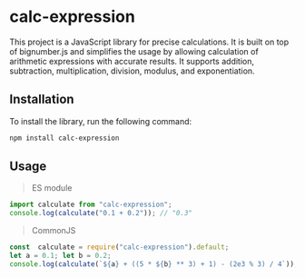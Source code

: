 # calc-expression

This project is a JavaScript library for precise calculations. It is built on top of bignumber.js and simplifies the usage by allowing calculation of arithmetic expressions with accurate results. It supports addition, subtraction, multiplication, division, modulus, and exponentiation.

## Installation

To install the library, run the following command:

```bash
npm install calc-expression
```

## Usage

> ES module

```javascript
import calculate from "calc-expression";
console.log(calculate("0.1 + 0.2")); // "0.3"
```

> CommonJS

```javascript
const  calculate = require("calc-expression").default;
let a = 0.1; let b = 0.2;
console.log(calculate(`${a} + ((5 * ${b} ** 3) + 1) - (2e3 % 3) / 4`));  // "0.64"
```
